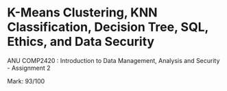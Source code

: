 # K-Means Clustering, KNN Classification, Decision Tree, SQL, Ethics, and Data Security
ANU COMP2420 : Introduction to Data Management, Analysis and Security - Assignment 2

Mark: 93/100
